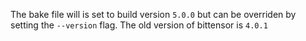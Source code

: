 The bake file will is set to build version `5.0.0` but can be overriden by setting the `--version` flag. The old version of bittensor is `4.0.1`

```bash

